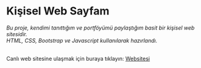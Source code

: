 # Kişisel Web Sayfam <br> 

*Bu proje, kendimi tanıttığım ve portföyümü paylaştığım basit bir kişisel web sitesidir.  
HTML, CSS, Bootstrap ve Javascript kullanılarak hazırlandı.* <br> <br>

Canlı web sitesine ulaşmak için buraya tıklayın: [Websitesi](https://ensarakbas77.github.io/MyWebsite/)
<br>
